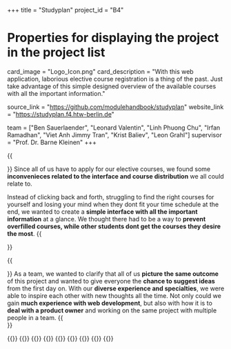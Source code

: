 +++
title = "Studyplan"
project_id = "B4"

# Properties for displaying the project in the project list
card_image = "Logo_Icon.png"
card_description = "With this web application, laborious elective course registration is a thing of the past. Just take advantage of this simple designed overview of the available courses with all the important information."


source_link = "https://github.com/modulehandbook/studyplan"
website_link = "https://studyplan.f4.htw-berlin.de"


team = ["Ben Sauerlaender", "Leonard Valentin", "Linh Phuong Chu", "Irfan Ramadhan", "Viet Anh Jimmy Tran", "Krist Baliev", "Leon Grahl"]
supervisor = "Prof. Dr. Barne Kleinen"
+++

{{<section title="Our Goal">}}
Since all of us have to apply for our elective courses, we found some **inconvenieces related to the interface and course distribution** we all could relate to.

Instead of clicking back and forth, struggling to find the right courses for yourself and losing your mind when they dont fit your time schedule at the end, we wanted to create a **simple interface with all the important information** at a glance. We thought there had to be a way to **prevent overfilled courses, while other students dont get the courses they desire the most**.
{{</section>}}

{{<section title="The Team">}}
As a team, we wanted to clarify that all of us **picture the same outcome** of this project and wanted to give everyone the **chance to suggest ideas** from the first day on. With our **diverse experience and specialties**, we were able to inspire each other with new thoughts all the time.
Not only could we gain **much experience with web development**, but also with how it is to **deal with a product owner** and working on the same project with multiple people in a team.
{{</section >}}

{{<gallery>}}
{{<team-member image="ben.jpeg" name="Ben">}}
{{<team-member image="leonard.png" name="Leonard">}}
{{<team-member image="irfan." name="Irfan">}}
{{<team-member image="leon.jpg" name="Leon">}}
{{<team-member image="krist.png" name="Krist">}}
{{<team-member image="linh.jpg" name="Linh">}}
{{<team-member image="jimmy.jpg" name="Jimmy">}}
{{</gallery>}}
